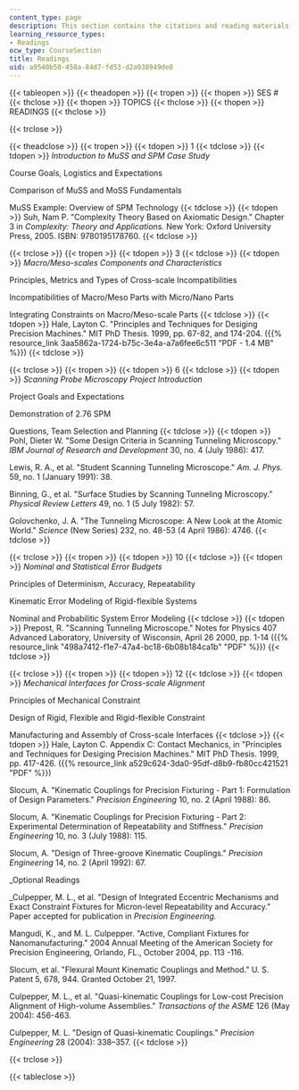 ```yaml
---
content_type: page
description: This section contains the citations and reading materials.
learning_resource_types:
- Readings
ocw_type: CourseSection
title: Readings
uid: a9540b50-458a-84d7-fd53-d2a938949de8
---
```


{{< tableopen >}}
{{< theadopen >}}
{{< tropen >}}
{{< thopen >}}
SES #
{{< thclose >}}
{{< thopen >}}
TOPICS
{{< thclose >}}
{{< thopen >}}
READINGS
{{< thclose >}}

{{< trclose >}}

{{< theadclose >}}
{{< tropen >}}
{{< tdopen >}}
1
{{< tdclose >}}
{{< tdopen >}}
_Introduction to MuSS and SPM Case Study_  
  
Course Goals, Logistics and Expectations  
  
Comparison of MuSS and MoSS Fundamentals  
  
MuSS Example: Overview of SPM Technology
{{< tdclose >}}
{{< tdopen >}}
Suh, Nam P. "Complexity Theory Based on Axiomatic Design." Chapter 3 in _Complexity: Theory and Applications._ New York: Oxford University Press, 2005. ISBN: 9780195178760.
{{< tdclose >}}

{{< trclose >}}
{{< tropen >}}
{{< tdopen >}}
3
{{< tdclose >}}
{{< tdopen >}}
_Macro/Meso-scales Components and Characteristics_  
  
Principles, Metrics and Types of Cross-scale Incompatibilities  
  
Incompatibilities of Macro/Meso Parts with Micro/Nano Parts  
  
Integrating Constraints on Macro/Meso-scale Parts
{{< tdclose >}}
{{< tdopen >}}
Hale, Layton C. "Principles and Techniques for Desiging Precision Machines." MIT PhD Thesis. 1999, pp. 67-82, and 174-204. ({{% resource_link 3aa5862a-1724-b75c-3e4a-a7a6fee6c511 "PDF - 1.4 MB" %}})
{{< tdclose >}}

{{< trclose >}}
{{< tropen >}}
{{< tdopen >}}
6
{{< tdclose >}}
{{< tdopen >}}
_Scanning Probe Microscopy Project Introduction_  
  
Project Goals and Expectations  
  
Demonstration of 2.76 SPM  
  
Questions, Team Selection and Planning
{{< tdclose >}}
{{< tdopen >}}
Pohl, Dieter W. "Some Design Criteria in Scanning Tunneling Microscopy." _IBM Journal of Research and Development_ 30, no. 4 (July 1986): 417.  
  
Lewis, R. A., et al. "Student Scanning Tunneling Microscope." _Am. J. Phys._ 59, no. 1 (January 1991): 38.  
  
Binning, G., et al. "Surface Studies by Scanning Tunneling Microscopy." _Physical Review Letters_ 49, no. 1 (5 July 1982): 57.  
  
Golovchenko, J. A. "The Tunneling Microscope: A New Look at the Atomic World." _Science_ (New Series) 232, no. 48-53 (4 April 1986): 4746.
{{< tdclose >}}

{{< trclose >}}
{{< tropen >}}
{{< tdopen >}}
10
{{< tdclose >}}
{{< tdopen >}}
_Nominal and Statistical Error Budgets_  
  
Principles of Determinism, Accuracy, Repeatability  
  
Kinematic Error Modeling of Rigid-flexible Systems  
  
Nominal and Probabilitic System Error Modeling
{{< tdclose >}}
{{< tdopen >}}
Prepost, R. "Scanning Tunneling Microscope." Notes for Physics 407 Advanced Laboratory, University of Wisconsin, April 26 2000, pp. 1-14 ({{% resource_link "498a7412-f1e7-47a4-bc18-6b08b184ca1b" "PDF" %}})
{{< tdclose >}}

{{< trclose >}}
{{< tropen >}}
{{< tdopen >}}
12
{{< tdclose >}}
{{< tdopen >}}
_Mechanical Interfaces for Cross-scale Alignment_  
  
Principles of Mechanical Constraint  
  
Design of Rigid, Flexible and Rigid-flexible Constraint  
  
Manufacturing and Assembly of Cross-scale Interfaces
{{< tdclose >}}
{{< tdopen >}}
Hale, Layton C. Appendix C: Contact Mechanics, in "Principles and Techniques for Desiging Precision Machines." MIT PhD Thesis. 1999, pp. 417-426. ({{% resource_link a529c624-3da0-95df-d8b9-fb80cc421521 "PDF" %}})  
  
Slocum, A. "Kinematic Couplings for Precision Fixturing - Part 1: Formulation of Design Parameters." _Precision Engineering_ 10, no. 2 (April 1988): 86.  
  
Slocum, A. "Kinematic Couplings for Precision Fixturing - Part 2: Experimental Determination of Repeatability and Stiffness." _Precision Engineering_ 10, no. 3 (July 1988): 115.  
  
Slocum, A. "Design of Three-groove Kinematic Couplings." _Precision Engineering_ 14, no. 2 (April 1992): 67.  
  
_Optional Readings  
  
_Culpepper, M. L., et al. "Design of Integrated Eccentric Mechanisms and Exact Constraint Fixtures for Micron-level Repeatability and Accuracy." Paper accepted for publication in _Precision Engineering._  
  
Mangudi, K., and M. L. Culpepper. "Active, Compliant Fixtures for Nanomanufacturing." 2004 Annual Meeting of the American Society for Precision Engineering, Orlando, FL., October 2004, pp. 113 -116.  
  
Slocum, et al. "Flexural Mount Kinematic Couplings and Method." U. S. Patent 5, 678, 944. Granted October 21, 1997.  
  
Culpepper, M. L., et al. "Quasi-kinematic Couplings for Low-cost Precision Alignment of High-volume Assemblies." _Transactions of the ASME_ 126 (May 2004): 456-463.  
  
Culpepper, M. L. "Design of Quasi-kinematic Couplings." _Precision Engineering_ 28 (2004): 338–357.
{{< tdclose >}}

{{< trclose >}}

{{< tableclose >}}